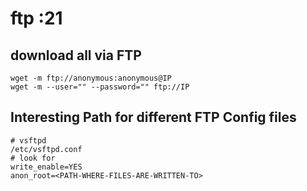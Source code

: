 # ftp :21

## download all via FTP

```
wget -m ftp://anonymous:anonymous@IP
wget -m --user="" --password="" ftp://IP
```

## Interesting Path for different FTP Config files

```
# vsftpd
/etc/vsftpd.conf
# look for
write_enable=YES
anon_root=<PATH-WHERE-FILES-ARE-WRITTEN-TO>
```
